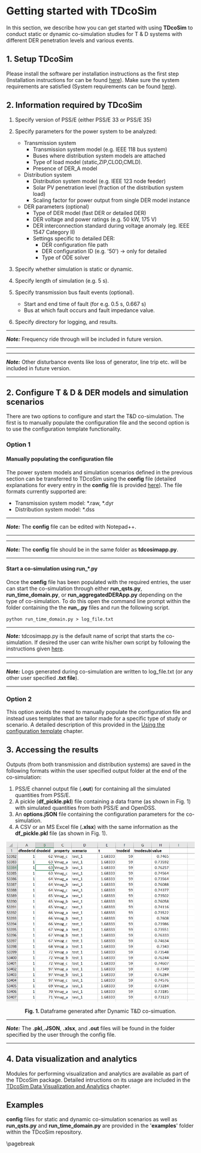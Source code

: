 # Getting started with TDcoSim

In this section, we describe how you can get started with using **TDcoSim** to conduct static or dynamic co-simulation studies for T & D systems with different DER penetration levels and various events.

## 1. Setup TDcoSim

Please install the software per installation instructions as the first step (Installation instructions for can be found [here](user_guide_installation.md#installation)). Make sure the system requirements are satisfied (System requirements can be found [here](user_guide_sys_requirements.md)). 

## 2. Information required by TDcoSim
1. Specify version of PSS/E (either PSS/E 33 or PSS/E 35)
1. Specify parameters for the power system to be analyzed:
   
   * Transmission system
        * Transmission system model (e.g. IEEE 118 bus system)
        * Buses where distribution system models are attached
        * Type of load model (static,ZIP,CLOD,CMLD).
        * Presence of DER_A model
   * Distribution system
        * Distribution system model (e.g. IEEE 123 node feeder)
        * Solar PV penetration level (fraction of the distribution system load)
        * Scaling factor for power output from single DER model instance 
   * DER parameters  (optional)
        * Type of DER model (fast DER or detailed DER)
        * DER voltage and power ratings (e.g. 50 kW, 175 V)
        * DER interconnection standard during voltage anomaly (eg. IEEE 1547 Category II)
        * Settings specific to detailed DER:
          * DER configuration file path
          * DER configuration ID (e.g. '50') -> only for detailed
          * Type of ODE solver
   
2. Specify whether simulation is static or dynamic.

3. Specify length of simulation (e.g. 5 s).

4. Specify transmission bus fault events (optional).

   * Start and end time of fault (for e.g. 0.5 s, 0.667 s)
   * Bus at which fault occurs and fault impedance value.

6. Specify directory for logging, and results.

***
***Note:*** Frequency ride through will be included in future version.

***
***
***Note:*** Other disturbance events like loss of generator, line trip etc. will be included in future version.

***

## 2. Configure T & D & DER models and simulation scenarios

There are two options to configure and start the T&D co-simulation. The first is to manually populate the configuration file and the second option is to use the configuration template functionality.

### Option 1
#### Manually populating the configuration file

The power system models and simulation scenarios defined in the previous section can be transferred to TDcoSim using the **config** file (detailed explanations for every entry in the **config** file is provided [here](user_guide_understanding_config.md#understanding-the-config-file)). The file formats currently supported are:

* Transmission system model: *.raw, *.dyr
* Distribution system model: *.dss

***
***Note:*** The **config** file can be edited with Notepad++.

***
***
***Note:*** The **config** file should be in the same folder as **tdcosimapp.py**.

***

#### Start a co-simulation using run_*.py

Once the **config** file has been populated with the required entries, the user can start the co-simulation through either **run_qsts.py**, **run_time_domain.py**, or **run_aggregatedDERApp.py** depending on the type of co-simulation. To do this open the command line prompt within the folder containing the the **run_.py** files and run the following script.

```
python run_time_domain.py > log_file.txt
```



***
***Note:*** tdcosimapp.py is the default name of script that starts the co-simulation. If desired the user can write his/her own script by following the instructions given [here](user_guide_using_tdcosim.md#tdcosim-advanced-usage).

***


***
***Note:*** Logs generated during co-simulation are written to log_file.txt (or any other user specified **.txt file**).

***
### Option 2
This option avoids the need to manually populate the configuration file and instead uses templates  that are tailor made for a specific type of study or scenario. A detailed description of this provided in the [Using the configuration template](user_guide_user_interaction.md) chapter.

## 3.  Accessing the results

Outputs (from both transmission and distribution systems) are saved in the following formats within the user specified output folder at the end of the co-simulation:
1. PSS/E channel output file (**.out**) for containing all the simulated quantities from PSS/E.
2. A pickle (**df_pickle.pkl**) file containing a data frame (as shown in Fig. 1) with simulated quantities from both PSS/E and OpenDSS.
3. An **options.jSON** file containing the configuration parameters for the co-simulation. 
4. A CSV or an MS Excel file (**.xlsx**) with the same information as the **df_pickle.pkl** file (as shown in Fig. 1).

![report example](images/report_example.png)
<p align="center">
  <strong>Fig. 1. </strong>Dataframe generated after Dynamic T&D co-simuation.
</p>

***
***Note:*** The **.pkl**,**.JSON**, **.xlsx**, and **.out** files will be found in the folder specified by the user through the config file.

***

## 4. Data visualization and analytics
Modules for performing visualization and analytics are available as part of the TDcoSim package. Detailed intructions on its usage are included in the [TDcoSim Data Visualization and Analytics](user_guide_visualization_analytics.md) chapter.

## Examples

**config** files for static and dynamic co-simulation scenarios as well as **run_qsts.py** and **run_time_domain.py** are provided in the '**examples**' folder within the TDcoSim repository.

\pagebreak